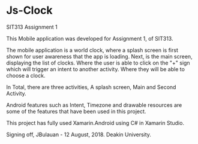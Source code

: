 # Js-Clock
SIT313 Assignment 1

This Mobile application was developed for Assignment 1, of SIT313.

The mobile application is a world clock, where a splash screen is first shown for user awareness that the app is loading.
Next, is the main screen, displaying the list of clocks. Where the user is able to click on the "+" sign which will trigger an intent to another activity. Where they will be able to choose a clock.

In Total, there are three activities, A splash screen, Main and Second Activity.

Android features such as Intent, Timezone and drawable resources are some of the features that have been used in this project.

This project has fully used Xamarin.Android using C# in Xamarin Studio.

Signing off, JBulauan - 12 August, 2018. Deakin University.
